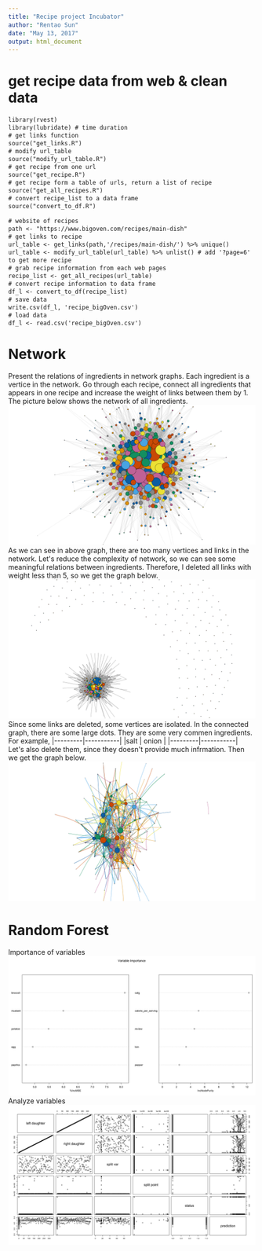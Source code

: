 ```yaml
---
title: "Recipe project Incubator"
author: "Rentao Sun"
date: "May 13, 2017"
output: html_document
---
```



# get recipe data from web & clean data ###
```{r, warning= F, message=FALSE}
library(rvest)
library(lubridate) # time duration
# get links function
source("get_links.R")
# modify url_table
source("modify_url_table.R")
# get recipe from one url
source("get_recipe.R")
# get recipe form a table of urls, return a list of recipe
source("get_all_recipes.R")
# convert recipe_list to a data frame
source("convert_to_df.R")
```

```{r eval= F}
# website of recipes
path <- "https://www.bigoven.com/recipes/main-dish"
# get links to recipe
url_table <- get_links(path,'/recipes/main-dish/') %>% unique()
url_table <- modify_url_table(url_table) %>% unlist() # add '?page=6' to get more recipe
# grab recipe information from each web pages
recipe_list <- get_all_recipes(url_table)
# convert recipe information to data frame
df_l <- convert_to_df(recipe_list)
# save data
write.csv(df_l, 'recipe_bigOven.csv')
# load data
df_l <- read.csv('recipe_bigOven.csv')
```
# Network
Present the relations of ingredients in network graphs. Each ingredient is a vertice in the network.
Go through each recipe, connect all ingredients that appears in one recipe and increase the weight of links between them by 1. The picture below shows the network of all ingredients.
![Alt text](/network_1.png?raw=true "Title")
As we can see in above graph, there are too many vertices and links in the network. Let's reduce the complexity of network, so we can see some meaningful relations between ingredients. Therefore, I deleted all links with weight less than 5, so we get the graph below.
![Alt text](/network_2.png?raw=true "Title")
Since some links are deleted, some vertices are isolated. In the connected graph, there are some large dots. They are some very commen ingredients. For example,
|---------|-----------|
|salt     | onion     |
|---------|-----------|
Let's also delete them, since they doesn't provide much infrmation. Then we get the graph below.
![Alt text](/network_3.png?raw=true "Title")
# Random Forest
Importance of variables
![Alt text](/rf_1.png?raw=true "Title")
Analyze variables
![Alt text](/rf_2.png?raw=true "Title")

